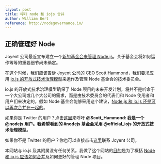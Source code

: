 ```yaml
---
layout: post
title: 呼吁 node 和 iojs 合并
author: William Bert
reference: http://nodegovernance.io/
---
```


## 正确管理好 Node

Joyent 公司最近宣布建立一个[新的基金会来管理 Node.js](https://www.joyent.com/about/press/joyent-moves-to-establish-nodejs-foundation)。关于基金会将如何运作等等的重要细节尚未确定。

在这个时候，我们应该告诉 Joyent 公司的 CEO Scott Hammond，我们要求应用 [io.js 的开放式技术治理模型](https://github.com/iojs/io.js/blob/v1.x/GOVERNANCE.md)来运作及管理 Node 基金会的技术委员会。

io.js 的开放式技术治理模型确保了 Node 项目的未来开发计划，将并不是听命于一个大公司或几个大公司的需求，而是由技术委员会的代表们和 Node 使用者和用户们来决定的，假如 Node 基金会能够采用这个建议，[Node.js 和 io.js 还是可以再次合并在一起的](https://medium.com/@iojs/io-js-and-a-node-js-foundation-4e14699fb7be)。

如果你是 Twitter 的用户？点击[这里](https://twitter.com/intent/tweet?text=.+%40Scott_Hammond+I%27m+a+%40no…he+%23nodejs+foundation+adopt+%40official_iojs+technical+governance+model.)来呼吁 **@Scott_Hammond: 我是一个 @nodejs 用户。我希望看到的 #nodejs 基金会采用 @official_iojs 的开放式技术治理模型。**

如果你不是 Twitter 的用户？你也可以直接点击[这里](https://www.joyent.com/contact)联系 Joyent 公司。

本网站与 io.js 及其附属没有任何关系。我做了这个网站的[目的](http://www.williamjohnbert.com/2015/02/why-id-like-node-and-io-dot-js-to-merge/)是为了概括 [Node 和 io.js 应该如何合并](http://strongloop.com/strongblog/node-js-foundation-io-js-unification/)及如何更好的管理 Node 项目。
